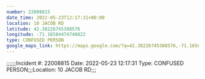 ```yaml
---
number: 22008815
date_time: 2022-05-23T12:17:31+00:00
location: 10 JACOB RD
latitude: 42.38226745388576
longitude: -71.16584474740822
type: CONFUSED PERSON
google_maps_link: https://maps.google.com/?q=42.38226745388576,-71.16584474740822
---
```


;;;;;;Incident #: 22008815  Date: 2022-05-23 12:17:31   Type: CONFUSED PERSON;;;Location: 10 JACOB RD;;;
